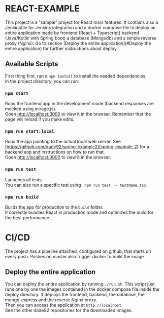 # REACT-EXAMPLE

This project is a  "sample" project for React main features. It contains also
a Jenkinsfile for Jenkins integration and a docker compose file to deploy
an entire application made by frontend (React + Typescript) backend (Java/Kotlin with Spring boot)
a database (Mongodb) and a simple reverse proxy (Nginx).
Go to section [Deploy the entire application](#Deploy the entire application) for further instructions about deploy.

## Available Scripts

First thing first, run a `npm install` to install the needed dependencies. \
In the project directory, you can run:

### `npm start`

Runs the frontend app in the development mode (backend responses are mocked using mirage.js).\
Open [http://localhost:3000](http://localhost:3000) to view it in the browser.
Remember that the page will reload if you make edits.

### `npm run start:local`

Runs the app pointing to the actual local web server. 
See [https://github.com/dade92/spring-example2](spring-example-2) for a backend app 
and instructions on how to run that. \
Open [http://localhost:3000](http://localhost:3000) to view it in the browser.

### `npm run test`

Launches all tests.\
You can also run a specific test using ` npm run test -- testName.tsx`

### `npm run build`

Builds the app for production to the `build` folder.\
It correctly bundles React in production mode and optimizes the build for the best performance.

# CI/CD
The project has a pipeline attached, configured on github, that starts on every push. Pushes on master also
trigger docker to build the image

## Deploy the entire application

You can deploy the entire application by running `./run.sh`.
This script just runs one by one the images contained in the docker compose file inside the deploy directory.
It deploys the frontend, backend, the database, the mongo-express and the reverse Nginx proxy. \
Then you can access the application at `http://localhost`.\
See the other dade92 repositories for the downloaded images.